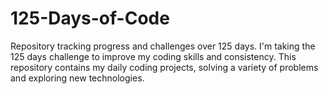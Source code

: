 # 125-Days-of-Code
Repository tracking progress and challenges over 125 days.
I'm taking the 125 days challenge to improve my coding skills and consistency. This repository contains my daily coding projects, solving a variety of problems and exploring new technologies.
